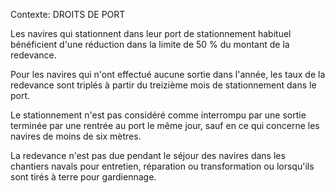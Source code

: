 Contexte: DROITS DE PORT

Les navires qui stationnent dans leur port de stationnement habituel bénéficient d'une réduction dans la limite de 50 % du montant de la redevance.

Pour les navires qui n'ont effectué aucune sortie dans l'année, les taux de la redevance sont triplés à partir du treizième mois de stationnement dans le port.

Le stationnement n'est pas considéré comme interrompu par une sortie terminée par une rentrée au port le même jour, sauf en ce qui concerne les navires de moins de six mètres.

La redevance n'est pas due pendant le séjour des navires dans les chantiers navals pour entretien, réparation ou transformation ou lorsqu'ils sont tirés à terre pour gardiennage.